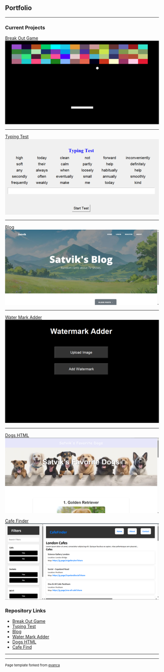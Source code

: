 ## Portfolio

---

### Current Projects 

[Break Out Game](./BreakOut_Description.md)
<a href="https://github.com/satvik-kusvaha/BreakOutGame"><img src="images/BreakOut.png?raw=true"/></a>

---
[Typing Test](./TypingTest_Description.md)
<img src="images/TypingTest.png?raw=true"/>

---
[Blog](./Blog_Description.md)
<img src="images/Blog.png?raw=true"/>

---
[Water Mark Adder](./WaterMark_Description.md)
<img src="images/WaterMark.png?raw=true"/>

---
[Dogs HTML](./Dogs_Description.md)
<img src="images/Dogs.png?raw=true"/>

[Cafe Finder](./CafeFinder_Description.md)
<img src="images/FindCafes.png?raw=true"/>

### Repository Links

- [Break Out Game](https://github.com/satvik-kusvaha/BreakOutGame)
- [Typing Test](https://github.com/satvik-kusvaha/TypingSpeedTest)
- [Blog](https://github.com/satvik-kusvaha/TVShowsBlog)
- [Water Mark Adder](https://github.com/satvik-kusvaha/WatermarkAdder)
- [Dogs HTML](https://github.com/satvik-kusvaha/Top3Dogs)
- [Cafe Find](https://github.com/satvik-kusvaha/FindCafes)

---




---
<p style="font-size:11px">Page template forked from <a href="https://github.com/evanca/quick-portfolio">evanca</a></p>
<!-- Remove above link if you don't want to attibute -->
